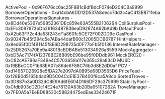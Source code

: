 ActivePool - 0x96F676cc6ac25F8B1cBdfBdcF074eD204CBa9999
BorrowerOperations - 0xa14cbA6DD12D537A8decc7dd3c4aC413B8711eba
BorrowerOperationsSignatures - 0x8Dd40e5367e59852361DEc859e63A555B2106264
CollSurplusPool - 0xEFc3097673bDb26163487B36eaD92674A62bAd9b
DefaultPool - 0xA2b83F72c4da53f243cf1a8601c5CE72F002DD9e
GasPool - 0x90247b45f284d5e7ABa44dafB00c12005DCB6787
HintHelpers - 0x8ed65f0Df4B1145f8E6D298735d0F77bFb5f0136
InterestRateManager - 0x25D5267a70Ee9a4801BcBDBABe513034926a8559
MockAggregator - 0xbD5Ac7174fA12378BE28B09bE96be95f0DDdb961
MockERC20 - 0xC82cAE796aF349e4C5703659a117e365c29a83cD
MUSD - 0xf9BBcCC0F1b68EA07c86de6F88C76b3d8E2dD0af
PCV - 0xd14957C26928e5fDA27e2097dA0B95d68D3565D6
PriceFeed - 0xf28B0d5165b4ad9D5C04CdE1E37B400f8ca5A8cb
SortedTroves - 0x3D887b3a0D32dC8E9Ad6fE604D166DF29c375999
StabilityPool - 0xCfdb903cD2Dc14E24e78130A63b20Ba65107262A
TroveManager - 0x7FE0A5a7EeBD88530c58824475edEae33424671F
